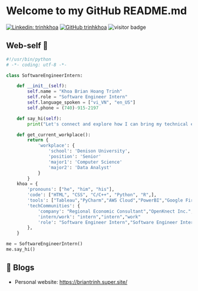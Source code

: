 <h1>Welcome to my GitHub README.md</h1>

[![Linkedin: trinhkhoa](https://img.shields.io/badge/-trinhkhoa-blue?style=flat-square&logo=Linkedin&logoColor=white&link=https://www.linkedin.com/in/khoa-trinh-h-8a9476201/)](https://www.linkedin.com/in/khoa-trinh-h-8a9476201/)
[![GitHub trinhkhoa](https://img.shields.io/github/followers/trinhkhoa?label=follow&style=social)](https://github.com/trinhkhoa)
![visitor badge](https://visitor-badge.laobi.icu/badge?page_id=trinhkhoa.trinhkhoa-badge&format=true)
## Web-self 👋
```python
#!/usr/bin/python
# -*- coding: utf-8 -*-

class SoftwareEngineerIntern:

    def __init__(self):
        self.name = "Khoa Brian Hoang Trinh"
        self.role = "Software Engineer Intern"
        self.language_spoken = ["vi_VN", "en_US"]
        self.phone = (740)-915-2197

    def say_hi(self):
        print("Let's connect and explore how I can bring my technical expertise to make an impact in your organization!.")

    def get_current_workplace():
        return {
            'workplace': {
                'school': 'Denison University',
                'position': 'Senior'
                'major1': 'Computer Science'
                'major2': 'Data Analyst'
            }
        }
    khoa = {
        'pronouns': ["he", "him", "his"],
        'code': ["HTML", "CSS", "C/C++", "Python", "R",],
        'tools': ["Tableau","PyCharm","AWS Cloud","PowerBI","Google Firebase"],
        'techCommunities': {
            'company': "Regional Economic Consultant","OpenKnect Inc.","Digital Infrastructure Network Assistant"
            'intern/work': "intern","intern","work"
            'role': "Software Engineer Intern","Software Engineer Intern","Job"
        },
    }

me = SoftwareEngineerIntern()
me.say_hi()
```
## 📝 Blogs
- Personal website: https://briantrinh.super.site/

